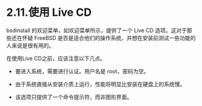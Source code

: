 # 2.11.使用 Live CD

bsdinstall 的欢迎菜单，如欢迎菜单所示，提供了一个 Live CD 选项。这对于那些还在怀疑 FreeBSD 是否是适合他们的操作系统，并想在安装前测试一些功能的人来说是很有用的。

在使用Live CD之前，应该注意以下几点。

- 要进入系统，需要进行认证。用户名是 root，密码为空。

- 由于系统直接从安装介质上运行，性能将明显比安装在硬盘上的系统慢。

- 该选项只提供了一个命令提示符，而非图形界面。
